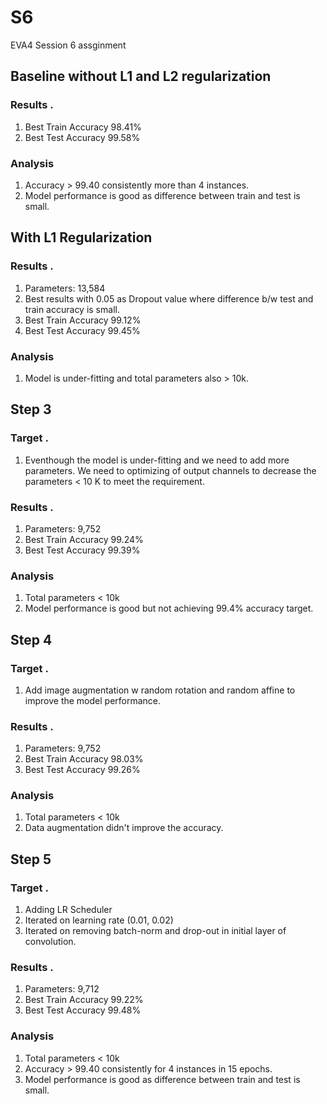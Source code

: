 # S6
EVA4 Session 6 assginment


## Baseline without L1 and L2 regularization


### Results .  

1.   Best Train Accuracy 98.41%
2.   Best Test Accuracy 99.58%

### Analysis   

1.  Accuracy > 99.40 consistently more than 4 instances.
2.  Model performance is good as difference between train and test is small.



## With L1 Regularization


### Results .  

1.   Parameters: 13,584
2.   Best results with 0.05 as Dropout value where difference b/w test and train accuracy is small.
3.   Best Train Accuracy 99.12%
4.   Best Test Accuracy 99.45%

### Analysis   

1.  Model is under-fitting and total parameters also > 10k.



## Step 3

### Target . 

1.   Eventhough the model is under-fitting and we need to add more parameters. We need to optimizing of output channels to decrease the parameters < 10 K to meet the requirement.

### Results .  

1.   Parameters: 9,752
2.   Best Train Accuracy 99.24%
3.   Best Test Accuracy 99.39%

### Analysis   

1.  Total parameters < 10k
2.  Model performance is good but not achieving 99.4% accuracy target.




## Step 4

### Target . 

1.   Add image augmentation w random rotation and random affine to improve the model performance.

### Results .  

1.   Parameters: 9,752
2.   Best Train Accuracy 98.03%
3.   Best Test Accuracy 99.26%


### Analysis   

1.  Total parameters < 10k
2.  Data augmentation didn't improve the accuracy.



## Step 5

### Target . 

1.   Adding LR Scheduler 
2.   Iterated on learning rate (0.01, 0.02)
3.   Iterated on removing batch-norm and drop-out in initial layer of convolution.

### Results .  

1.   Parameters: 9,712
2.   Best Train Accuracy 99.22%
3.   Best Test Accuracy 99.48%


### Analysis   

1.  Total parameters < 10k
2.  Accuracy > 99.40 consistently for 4 instances in 15 epochs.
3.  Model performance is good as difference between train and test is small.

